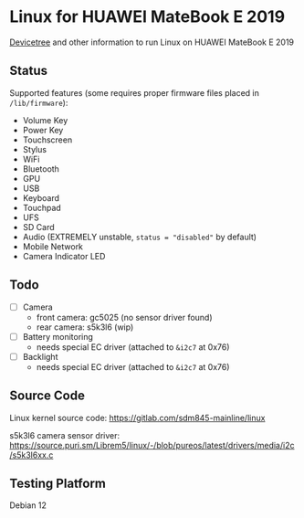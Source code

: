 # Linux for HUAWEI MateBook E 2019

[Devicetree](https://gitlab.com/New-Wheat/linux-for-huawei-matebook-e-2019/-/blob/main/sdm850-huawei-matebook-e-2019.dts) and other information to run Linux on HUAWEI MateBook E 2019

## Status

Supported features (some requires proper firmware files placed in `/lib/firmware`):

- Volume Key
- Power Key
- Touchscreen
- Stylus
- WiFi
- Bluetooth
- GPU
- USB
- Keyboard
- Touchpad
- UFS
- SD Card
- Audio (EXTREMELY unstable, `status = "disabled"` by default)
- Mobile Network
- Camera Indicator LED

## Todo


- [ ] Camera
    - front camera: gc5025 (no sensor driver found)
    - rear camera: s5k3l6 (wip)
- [ ] Battery monitoring
    - needs special EC driver (attached to `&i2c7` at 0x76)
- [ ] Backlight
    - needs special EC driver (attached to `&i2c7` at 0x76)

## Source Code

Linux kernel source code: https://gitlab.com/sdm845-mainline/linux

s5k3l6 camera sensor driver: https://source.puri.sm/Librem5/linux/-/blob/pureos/latest/drivers/media/i2c/s5k3l6xx.c

## Testing Platform

Debian 12

